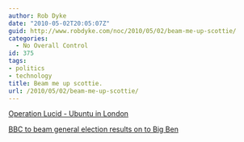 ```yaml
---
author: Rob Dyke
date: "2010-05-02T20:05:07Z"
guid: http://www.robdyke.com/noc/2010/05/02/beam-me-up-scottie/
categories:
  - No Overall Control
id: 375
tags:
- politics
- technology
title: Beam me up scottie.
url: /2010/05/02/beam-me-up-scottie/
---
```

[Operation Lucid - Ubuntu in London](http://chriskenyon.typepad.com/my_weblog/2010/04/operation-london-loves-lucid.html)
  
[BBC to beam general election results on to Big Ben](http://news.bbc.co.uk/1/hi/uk_politics/election_2010/8656578.stm)